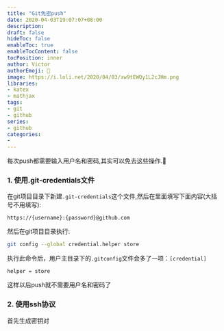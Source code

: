 ```yaml
---
title: "Git免密push"
date: 2020-04-03T19:07:07+08:00
description:
draft: false
hideToc: false
enableToc: true
enableTocContent: false
tocPosition: inner
author: Victor
authorEmoji: 👻
image: https://i.loli.net/2020/04/03/xw9tEWQy1L2cJHm.png
libraries:
- katex
- mathjax
tags:
- git
- github
series:
- github
categories:
-
---
```




每次push都需要输入用户名和密码,其实可以免去这些操作.:articulated_lorry:

<!--more-->

### 1. 使用.git-credentials文件

在git项目目录下新建`.git-credentials`这个文件,然后在里面填写下面内容(大括号不用填写):

```
https://{username}:{password}@github.com
```

然后在git项目目录执行:

```bash
git config --global credential.helper store
```

执行此命令后，用户主目录下的`.gitconfig`文件会多了一项：`[credential]`

```
helper = store
```

这样以后push就不需要用户名和密码了



### 2. 使用ssh协议

首先生成密钥对

 



